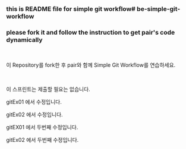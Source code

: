 ### this is README file for simple git workflow# be-simple-git-workflow

### please fork it and follow the instruction to get pair's code dynamically

<br />

이 Repository를 fork한 후 pair와 함께 Simple Git Workflow를 연습하세요.

<br />

이 스프린트는 제출할 필요는 없습니다.

gitEx01 에서 수정입니다.

gitEx02 에서 수정입니다.

gitEX01 에서 두번째 수정입니다.


gitEx02 에서 두번째 수정입니다.
